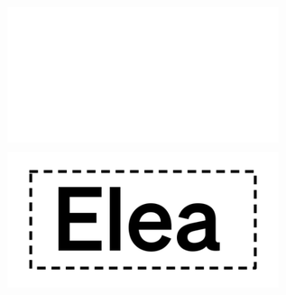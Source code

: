 

<img src="/media/EleaLogoLight.svg" width="480"
height="240"/>


<picture> 
    <source media="(prefers-color-scheme: dark)" srcset="/media/EleaLogoLight.svg"> 
    <img alt="Elea Logo" width="480" height="240" align="center" src="/media/EleaLogo.svg">
</picture>

